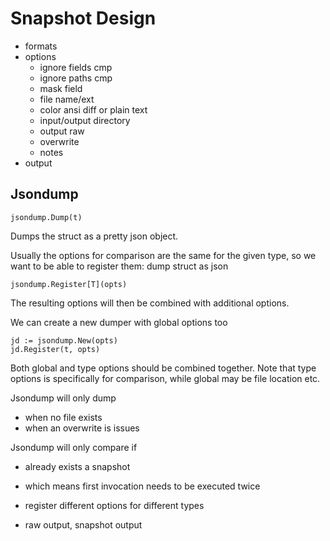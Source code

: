 # Snapshot Design


- formats
- options
  - ignore fields cmp
  - ignore paths cmp
  - mask field
  - file name/ext
  - color ansi diff or plain text
  - input/output directory
  - output raw
  - overwrite
  - notes
- output

## Jsondump

```
jsondump.Dump(t)
```

Dumps the struct as a pretty json object.

Usually the options for comparison are the same for the given type, so we want to be able to register them:
dump struct as json

```
jsondump.Register[T](opts)
```

The resulting options will then be combined with additional options.

We can create a new dumper with global options too

```
jd := jsondump.New(opts)
jd.Register(t, opts)
```

Both global and type options should be combined together. Note that type options is specifically for comparison, while global may be file location etc.

Jsondump will only dump 
- when no file exists
- when an overwrite is issues

Jsondump will only compare if
- already exists a snapshot
- which means first invocation needs to be executed twice

- register different options for different types
- raw output, snapshot output
